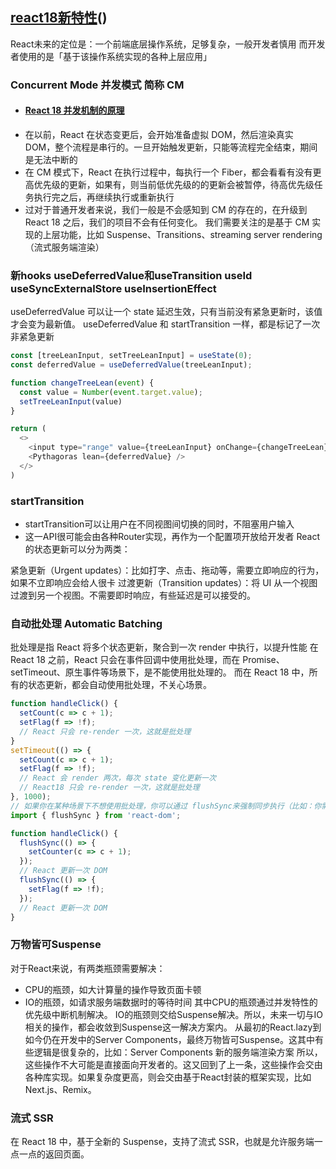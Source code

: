 ## [react18新特性](https://zhuanlan.zhihu.com/p/500072933)()
React未来的定位是：一个前端底层操作系统，足够复杂，一般开发者慎用
而开发者使用的是「基于该操作系统实现的各种上层应用」
### Concurrent Mode 并发模式 简称 CM
 -  #### [React 18 并发机制的原理](https://zhuanlan.zhihu.com/p/587588034)
 - 在以前，React 在状态变更后，会开始准备虚拟 DOM，然后渲染真实 DOM，整个流程是串行的。一旦开始触发更新，只能等流程完全结束，期间是无法中断的
 - 在 CM 模式下，React 在执行过程中，每执行一个 Fiber，都会看看有没有更高优先级的更新，如果有，则当前低优先级的的更新会被暂停，待高优先级任务执行完之后，再继续执行或重新执行
 - 过对于普通开发者来说，我们一般是不会感知到 CM 的存在的，在升级到 React 18 之后，我们的项目不会有任何变化。
   我们需要关注的是基于 CM 实现的上层功能，比如 Suspense、Transitions、streaming server rendering（流式服务端渲染）
### 新hooks useDeferredValue和useTransition useId useSyncExternalStore useInsertionEffect
useDeferredValue 可以让一个 state 延迟生效，只有当前没有紧急更新时，该值才会变为最新值。
useDeferredValue 和 startTransition 一样，都是标记了一次非紧急更新
```js
const [treeLeanInput, setTreeLeanInput] = useState(0);
const deferredValue = useDeferredValue(treeLeanInput);

function changeTreeLean(event) {
  const value = Number(event.target.value);
  setTreeLeanInput(value)
}

return (
  <>
    <input type="range" value={treeLeanInput} onChange={changeTreeLean} />
    <Pythagoras lean={deferredValue} />
  </>
)
```
### startTransition
  - startTransition可以让用户在不同视图间切换的同时，不阻塞用户输入
  - 这一API很可能会由各种Router实现，再作为一个配置项开放给开发者
React 的状态更新可以分为两类：

紧急更新（Urgent updates）：比如打字、点击、拖动等，需要立即响应的行为，如果不立即响应会给人很卡
过渡更新（Transition updates）：将 UI 从一个视图过渡到另一个视图。不需要即时响应，有些延迟是可以接受的。
### 自动批处理 Automatic Batching
批处理是指 React 将多个状态更新，聚合到一次 render 中执行，以提升性能
在 React 18 之前，React 只会在事件回调中使用批处理，而在 Promise、setTimeout、原生事件等场景下，是不能使用批处理的。
而在 React 18 中，所有的状态更新，都会自动使用批处理，不关心场景。
```js
function handleClick() {
  setCount(c => c + 1);
  setFlag(f => !f);
  // React 只会 re-render 一次，这就是批处理
}
setTimeout(() => {
  setCount(c => c + 1);
  setFlag(f => !f);
  // React 会 render 两次，每次 state 变化更新一次
  // React18 只会 re-render 一次，这就是批处理
}, 1000);
// 如果你在某种场景下不想使用批处理，你可以通过 flushSync来强制同步执行（比如：你需要在状态更新后，立刻读取新 DOM 上的数据等。
import { flushSync } from 'react-dom';

function handleClick() {
  flushSync(() => {
    setCounter(c => c + 1);
  });
  // React 更新一次 DOM
  flushSync(() => {
    setFlag(f => !f);
  });
  // React 更新一次 DOM
}
```

### 万物皆可Suspense
对于React来说，有两类瓶颈需要解决：
- CPU的瓶颈，如大计算量的操作导致页面卡顿 
- IO的瓶颈，如请求服务端数据时的等待时间 
其中CPU的瓶颈通过并发特性的优先级中断机制解决。
IO的瓶颈则交给Suspense解决。所以，未来一切与IO相关的操作，都会收敛到Suspense这一解决方案内。
从最初的React.lazy到如今仍在开发中的Server Components，最终万物皆可Suspense。这其中有些逻辑是很复杂的，比如：Server Components 新的服务端渲染方案 所以，这些操作不大可能是直接面向开发者的。这又回到了上一条，这些操作会交由各种库实现。如果复杂度更高，则会交由基于React封装的框架实现，比如Next.js、Remix。
### 流式 SSR
在 React 18 中，基于全新的 Suspense，支持了流式 SSR，也就是允许服务端一点一点的返回页面。


